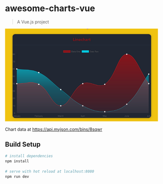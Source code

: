 # awesome-charts-vue

> A Vue.js project

![This is line chart](linechart.png)

Chart data at https://api.myjson.com/bins/8sqwr

## Build Setup

``` bash
# install dependencies
npm install

# serve with hot reload at localhost:8080
npm run dev
```

